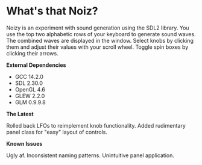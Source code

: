 # What's that Noiz?
Noizy is an experiment with sound generation using the SDL2 library.
You use the top two alphabetic rows of your keyboard to generate sound waves.
The combined waves are displayed in the window.
Select knobs by clicking them and adjust their values with your scroll wheel. Toggle spin boxes by clicking their arrows.

**External Dependencies**
- GCC 14.2.0
- SDL 2.30.0
- OpenGL 4.6
- GLEW 2.2.0
- GLM 0.9.9.8

**The Latest**

Rolled back LFOs to reimplement knob functionality. Added rudimentary panel class for "easy" layout of controls.

**Known Issues**

Ugly af. Inconsistent naming patterns. Unintuitive panel application.